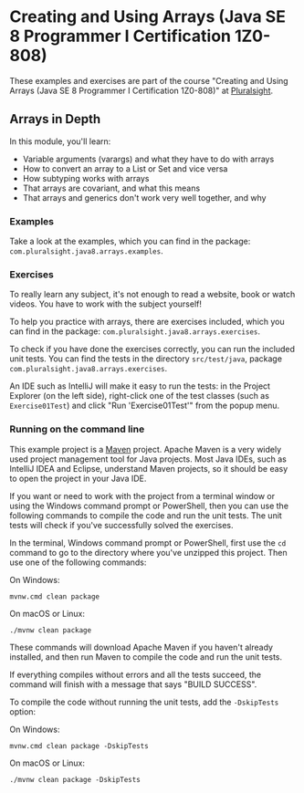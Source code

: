 # Creating and Using Arrays (Java SE 8 Programmer I Certification 1Z0-808)

These examples and exercises are part of the course "Creating and Using Arrays (Java SE 8 Programmer I Certification
1Z0-808)" at [Pluralsight](https://www.pluralsight.com/).

## Arrays in Depth

In this module, you'll learn:

* Variable arguments (varargs) and what they have to do with arrays
* How to convert an array to a List or Set and vice versa
* How subtyping works with arrays
* That arrays are covariant, and what this means
* That arrays and generics don't work very well together, and why

### Examples

Take a look at the examples, which you can find in the package: `com.pluralsight.java8.arrays.examples`.

### Exercises

To really learn any subject, it's not enough to read a website, book or watch videos. You have to work with the subject
yourself!

To help you practice with arrays, there are exercises included, which you can find in the package:
`com.pluralsight.java8.arrays.exercises`.

To check if you have done the exercises correctly, you can run the included unit tests. You can find the tests in the
directory `src/test/java`, package `com.pluralsight.java8.arrays.exercises`.

An IDE such as IntelliJ will make it easy to run the tests: in the Project Explorer (on the left side), right-click one
of the test classes (such as `Exercise01Test`) and click "Run 'Exercise01Test'" from the popup menu.

### Running on the command line

This example project is a [Maven](https://maven.apache.org/) project. Apache Maven is a very widely used project
management tool for Java projects. Most Java IDEs, such as IntelliJ IDEA and Eclipse, understand Maven projects, so it
should be easy to open the project in your Java IDE.

If you want or need to work with the project from a terminal window or using the Windows command prompt or PowerShell,
then you can use the following commands to compile the code and run the unit tests. The unit tests will check if you've
successfully solved the exercises.

In the terminal, Windows command prompt or PowerShell, first use the `cd` command to go to the directory where you've
unzipped this project. Then use one of the following commands:

On Windows:

    mvnw.cmd clean package

On macOS or Linux:

    ./mvnw clean package

These commands will download Apache Maven if you haven't already installed, and then run Maven to compile the code and
run the unit tests.

If everything compiles without errors and all the tests succeed, the command will finish with a message that says
"BUILD SUCCESS".

To compile the code without running the unit tests, add the `-DskipTests` option:

On Windows:

    mvnw.cmd clean package -DskipTests

On macOS or Linux:

    ./mvnw clean package -DskipTests
